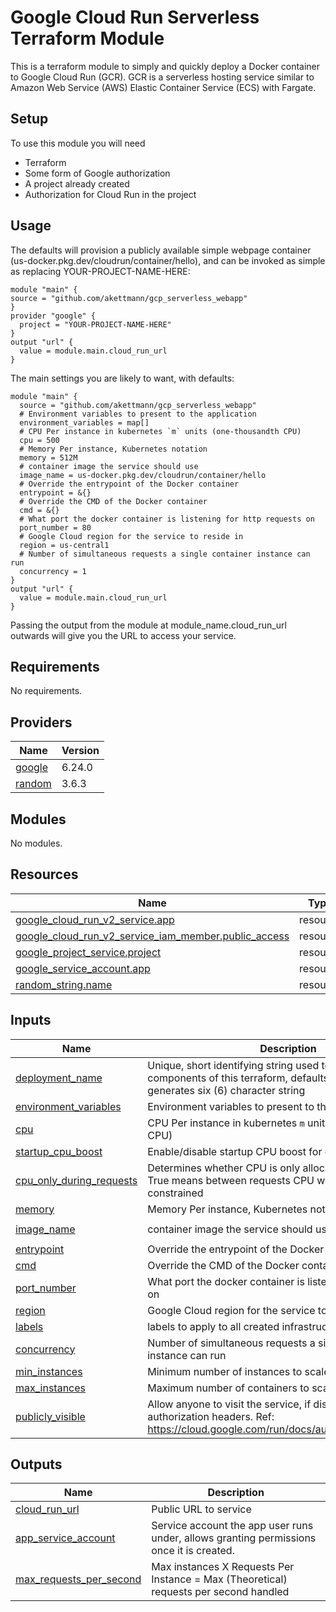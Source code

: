 # Google Cloud Run Serverless Terraform Module
This is a terraform module to simply and quickly deploy a Docker container to Google Cloud Run (GCR). GCR is a serverless hosting service similar to Amazon Web Service (AWS) Elastic Container Service (ECS) with Fargate.





<!-- BEGIN_TF_DOCS -->
## Setup
To use this module you will need
* Terraform
* Some form of Google authorization
* A project already created
* Authorization for Cloud Run in the project
 ## Usage
The defaults will provision a publicly available simple webpage container (us-docker.pkg.dev/cloudrun/container/hello), and can be invoked as simple as replacing YOUR-PROJECT-NAME-HERE:
```hcl
module "main" {
source = "github.com/akettmann/gcp_serverless_webapp"
}
provider "google" {
  project = "YOUR-PROJECT-NAME-HERE"
}
output "url" {
  value = module.main.cloud_run_url
}
```
The main settings you are likely to want, with defaults:

```hcl
module "main" {
  source = "github.com/akettmann/gcp_serverless_webapp"
  # Environment variables to present to the application
  environment_variables = map[]
  # CPU Per instance in kubernetes `m` units (one-thousandth CPU)
  cpu = 500
  # Memory Per instance, Kubernetes notation
  memory = 512M
  # container image the service should use
  image_name = us-docker.pkg.dev/cloudrun/container/hello
  # Override the entrypoint of the Docker container
  entrypoint = &{}
  # Override the CMD of the Docker container
  cmd = &{}
  # What port the docker container is listening for http requests on
  port_number = 80
  # Google Cloud region for the service to reside in
  region = us-central1
  # Number of simultaneous requests a single container instance can run
  concurrency = 1
}
output "url" {
  value = module.main.cloud_run_url
}
```

Passing the output from the module at module_name.cloud_run_url outwards will give you the URL to access your service.
## Requirements

No requirements.

## Providers

| Name | Version |
|------|---------|
| <a name="provider_google"></a> [google](#provider\_google) | 6.24.0 |
| <a name="provider_random"></a> [random](#provider\_random) | 3.6.3 |

## Modules

No modules.

## Resources

| Name | Type |
|------|------|
| [google_cloud_run_v2_service.app](https://registry.terraform.io/providers/hashicorp/google/latest/docs/resources/cloud_run_v2_service) | resource |
| [google_cloud_run_v2_service_iam_member.public_access](https://registry.terraform.io/providers/hashicorp/google/latest/docs/resources/cloud_run_v2_service_iam_member) | resource |
| [google_project_service.project](https://registry.terraform.io/providers/hashicorp/google/latest/docs/resources/project_service) | resource |
| [google_service_account.app](https://registry.terraform.io/providers/hashicorp/google/latest/docs/resources/service_account) | resource |
| [random_string.name](https://registry.terraform.io/providers/hashicorp/random/latest/docs/resources/string) | resource |

## Inputs

| Name | Description | Type | Default | Required |
|------|-------------|------|---------|:--------:|
| <a name="input_deployment_name"></a> [deployment\_name](#input\_deployment\_name) | Unique, short identifying string used to identify components of this terraform, defaults to a randomly generates six (6) character string | `string` | `null` | no |
| <a name="input_environment_variables"></a> [environment\_variables](#input\_environment\_variables) | Environment variables to present to the application | `map(string)` | `{}` | no |
| <a name="input_cpu"></a> [cpu](#input\_cpu) | CPU Per instance in kubernetes `m` units (one-thousandth CPU) | `number` | `500` | no |
| <a name="input_startup_cpu_boost"></a> [startup\_cpu\_boost](#input\_startup\_cpu\_boost) | Enable/disable startup CPU boost for containers | `bool` | `false` | no |
| <a name="input_cpu_only_during_requests"></a> [cpu\_only\_during\_requests](#input\_cpu\_only\_during\_requests) | Determines whether CPU is only allocated during requests, True means between requests CPU will be heavily constrained | `bool` | `true` | no |
| <a name="input_memory"></a> [memory](#input\_memory) | Memory Per instance, Kubernetes notation | `string` | `"512M"` | no |
| <a name="input_image_name"></a> [image\_name](#input\_image\_name) | container image the service should use | `string` | `"us-docker.pkg.dev/cloudrun/container/hello"` | no |
| <a name="input_entrypoint"></a> [entrypoint](#input\_entrypoint) | Override the entrypoint of the Docker container | `list(string)` | `null` | no |
| <a name="input_cmd"></a> [cmd](#input\_cmd) | Override the CMD of the Docker container | `list(string)` | `null` | no |
| <a name="input_port_number"></a> [port\_number](#input\_port\_number) | What port the docker container is listening for http requests on | `number` | `80` | no |
| <a name="input_region"></a> [region](#input\_region) | Google Cloud region for the service to reside in | `string` | `"us-central1"` | no |
| <a name="input_labels"></a> [labels](#input\_labels) | labels to apply to all created infrastructure that supports it | `map(string)` | `{}` | no |
| <a name="input_concurrency"></a> [concurrency](#input\_concurrency) | Number of simultaneous requests a single container instance can run | `number` | `1` | no |
| <a name="input_min_instances"></a> [min\_instances](#input\_min\_instances) | Minimum number of instances to scale down to | `number` | `0` | no |
| <a name="input_max_instances"></a> [max\_instances](#input\_max\_instances) | Maximum number of containers to scale up to | `number` | `100` | no |
| <a name="input_publicly_visible"></a> [publicly\_visible](#input\_publicly\_visible) | Allow anyone to visit the service, if disabled, requires authorization headers. Ref: https://cloud.google.com/run/docs/authenticating/overview | `bool` | `true` | no |

## Outputs

| Name | Description |
|------|-------------|
| <a name="output_cloud_run_url"></a> [cloud\_run\_url](#output\_cloud\_run\_url) | Public URL to service |
| <a name="output_app_service_account"></a> [app\_service\_account](#output\_app\_service\_account) | Service account the app user runs under, allows granting permissions once it is created. |
| <a name="output_max_requests_per_second"></a> [max\_requests\_per\_second](#output\_max\_requests\_per\_second) | Max instances X Requests Per Instance = Max (Theoretical) requests per second handled |
<!-- END_TF_DOCS -->
